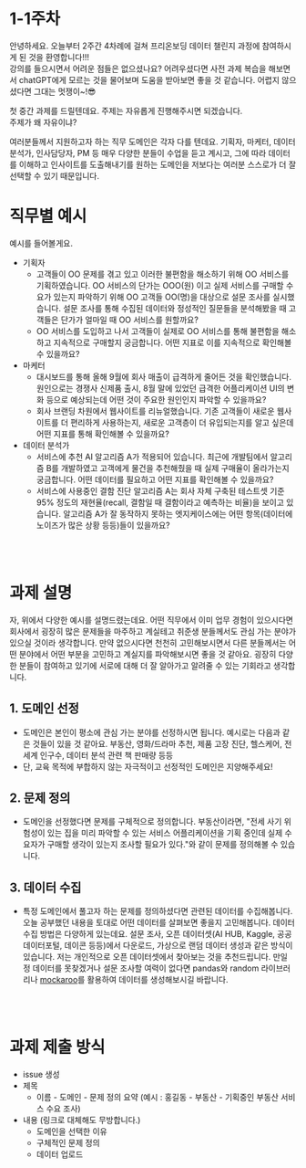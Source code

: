 # 1-1주차

안녕하세요. 오늘부터 2주간 4차례에 걸쳐 프리온보딩 데이터 챌린지 과정에 참여하시게 된 것을 환영합니다!!!
<br>
강의를 들으시면서 어려운 점들은 없으셨나요? 어려우셨다면 사전 과제 복습을 해보면서 chatGPT에게 모르는 것을 물어보며 도움을 받아보면 좋을 것 같습니다. 어렵지 않으셨다면 그대는 멋쟁이~!😎


첫 중간 과제를 드릴텐데요. 주제는 자유롭게 진행해주시면 되겠습니다.<br>
주제가 왜 자유이냐?

여러분들께서 지원하고자 하는 직무 도메인은 각자 다를 텐데요. 기획자, 마케터, 데이터 분석가, 인사담당자, PM 등 매우 다양한 분들이 수업을 듣고 계시고, 그에 따라 데이터를 이해하고 인사이트를 도출해내기를 원하는 도메인을 저보다는 여러분 스스로가 더 잘 선택할 수 있기 때문입니다. 


# 직무별 예시
예시를 들어볼게요. 
- 기획자 
    - 고객들이 OO 문제를 겪고 있고 이러한 불편함을 해소하기 위해 OO 서비스를 기획하였습니다. OO 서비스의 단가는 OOO(원) 이고 실제 서비스를 구매할 수요가 있는지 파악하기 위해 OO 고객들 OO(명)을 대상으로 설문 조사를 실시했습니다. 설문 조사를 통해 수집된 데이터와 정성적인 질문들을 분석해봤을 때 고객들은 단가가 얼마일 때 OO 서비스를 원할까요?
    - OO 서비스를 도입하고 나서 고객들이 실제로 OO 서비스를 통해 불편함을 해소하고 지속적으로 구매할지 궁금합니다. 어떤 지표로 이를 지속적으로 확인해볼 수 있을까요?
- 마케터
    - 대시보드를 통해 올해 9월에 회사 매출이 급격하게 줄어든 것을 확인했습니다. 원인으로는 경쟁사 신제품 출시, 8월 말에 있었던 급격한 어플리케이션 UI의 변화 등으로 예상되는데 어떤 것이 주요한 원인인지 파악할 수 있을까요? 
    - 회사 브랜딩 차원에서 웹사이트를 리뉴얼했습니다. 기존 고객들이 새로운 웹사이트를 더 편리하게 사용하는지, 새로운 고객층이 더 유입되는지를 알고 싶은데 어떤 지표를 통해 확인해볼 수 있을까요?
- 데이터 분석가
    - 서비스에 추천 AI 알고리즘 A가 적용되어 있습니다. 최근에 개발팀에서 알고리즘 B를 개발하였고 고객에게 물건을 추천해줬을 때 실제 구매율이 올라가는지 궁금합니다. 어떤 데이터를 필요하고 어떤 지표를 확인해볼 수 있을까요?
    - 서비스에 사용중인 결함 진단 알고리즘 A는 회사 자체 구축된 테스트셋 기준 95% 정도의 재현율(recall, 결함일 때 결함이라고 예측하는 비율)을 보이고 있습니다. 알고리즘 A가 잘 동작하지 못하는 엣지케이스에는 어떤 항목(데이터에 노이즈가 많은 상황 등등)들이 있을까요?

<br><br>

# 과제 설명
자, 위에서 다양한 예시를 설명드렸는데요. 어떤 직무에서 이미 업무 경험이 있으시다면 회사에서 굉장히 많은 문제들을 마주하고 계실테고 취준생 분들께서도 관심 가는 분야가 있으실 것이라 생각합니다. 만약 없으시다면 천천히 고민해보시면서 다른 분들께서는 어떤 분야에서 어떤 부분을 고민하고 계실지를 파악해보시면 좋을 것 같아요. 굉장히 다양한 분들이 참여하고 있기에 서로에 대해 더 잘 알아가고 알려줄 수 있는 기회라고 생각합니다. <br>
 
 ## 1. 도메인 선정
- 도메인은 본인이 평소에 관심 가는 분야를 선정하시면 됩니다. 예시로는 다음과 같은 것들이 있을 것 같아요. 부동산, 영화/드라마 추천, 제품 고장 진단, 헬스케어, 전세계 인구수, 데이터 분석 관련 책 판매량 등등 
- 단, 교육 목적에 부합하지 않는 자극적이고 선정적인 도메인은 지양해주세요!

 ## 2. 문제 정의
- 도메인을 선정했다면 문제를 구체적으로 정의합니다. 부동산이라면, "전세 사기 위험성이 있는 집을 미리 파악할 수 있는 서비스 어플리케이션을 기획 중인데 실제 수요자가 구매할 생각이 있는지 조사할 필요가 있다."와 같이 문제를 정의해볼 수 있습니다.

 ## 3. 데이터 수집
 - 특정 도메인에서 풀고자 하는 문제를 정의하셨다면 관련된 데이터를 수집해봅니다. 오늘 공부했던 내용을 토대로 어떤 데이터를 살펴보면 좋을지 고민해봅니다. 데이터 수집 방법은 다양하게 있는데요. 설문 조사, 오픈 데이터셋(AI HUB, Kaggle, 공공데이터포털, 데이콘 등등)에서 다운로드, 가상으로 랜덤 데이터 생성과 같은 방식이 있습니다. 저는 개인적으로 오픈 데이터셋에서 찾아보는 것을 추천드립니다. 만일 정 데이터를 못찾겠거나 설문 조사할 여력이 없다면 pandas와 random 라이브러리나 [mockaroo](https://wooncloud.tistory.com/68)를 활용하여 데이터를 생성해보시길 바랍니다.

<br><br>
 # 과제 제출 방식
- issue 생성
- 제목
    - 이름 - 도메인 - 문제 정의 요약 (예시 : 홍길동 - 부동산 - 기획중인 부동산 서비스 수요 조사)
- 내용 (링크로 대체해도 무방합니다.)
    - 도메인을 선택한 이유
    - 구체적인 문제 정의
    - 데이터 업로드
